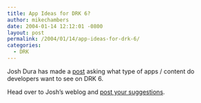 ```yaml
---
title: App Ideas for DRK 6?
author: mikechambers
date: 2004-01-14 12:12:01 -0800
layout: post
permalink: /2004/01/14/app-ideas-for-drk-6/
categories:
  - DRK
---
```



Josh Dura has made a [post][1] asking what type of apps / content do developers want to see on DRK 6.

Head over to Josh&#8217;s weblog and [post your suggestions][1].

 [1]: http://www.joshdura.com/archives/000274.php